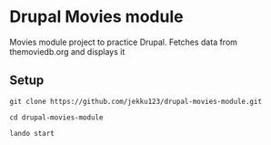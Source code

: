 # Drupal Movies module

Movies module project to practice Drupal.
Fetches data from themoviedb.org and displays it

## Setup

```shell
git clone https://github.com/jekku123/drupal-movies-module.git
```

```shell
cd drupal-movies-module
```

```shell
lando start
```
